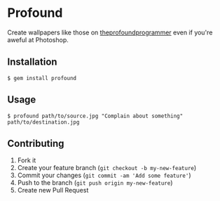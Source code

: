 # Profound

Create wallpapers like those on [theprofoundprogrammer](http://theprofoundprogrammer.com) even if you're aweful at Photoshop.

## Installation

    $ gem install profound

## Usage

    $ profound path/to/source.jpg "Complain about something" path/to/destination.jpg

## Contributing

1. Fork it
2. Create your feature branch (`git checkout -b my-new-feature`)
3. Commit your changes (`git commit -am 'Add some feature'`)
4. Push to the branch (`git push origin my-new-feature`)
5. Create new Pull Request
